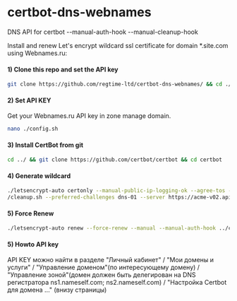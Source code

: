 # certbot-dns-webnames
DNS API for certbot --manual-auth-hook --manual-cleanup-hook

Install and renew Let's encrypt wildcard ssl certificate for domain *.site.com using Webnames.ru:

#### 1) Clone this repo and set the API key
```bash
git clone https://github.com/regtime-ltd/certbot-dns-webnames/ && cd ./certbot-dns-webnames
```

#### 2) Set API KEY

Get your Webnames.ru API key in zone manage domain.

```bash
nano ./config.sh
```

#### 3) Install CertBot from git
```bash
cd ../ && git clone https://github.com/certbot/certbot && cd certbot
```

#### 4) Generate wildcard
```bash
./letsencrypt-auto certonly --manual-public-ip-logging-ok --agree-tos --email info@site.com --renew-by-default -d site.com -d *.site.com --manual --manual-auth-hook ../certbot-dns-webnames/authenticator.sh --manual-cleanup-hook ../certbot-dns-webnames
/cleanup.sh --preferred-challenges dns-01 --server https://acme-v02.api.letsencrypt.org/directory
```

#### 5) Force Renew
```bash
./letsencrypt-auto renew --force-renew --manual --manual-auth-hook ../certbot-dns-webnames/authenticator.sh --manual-cleanup-hook ../certbot-dns-webnames/cleanup.sh --preferred-challenges dns-01 --server https://acme-v02.api.letsencrypt.org/directory
```

#### 5) Howto API key
API KEY можно найти в разделе "Личный кабинет" / "Мои домены и услуги" / "Управление доменом"(по интересующему домену) / "Управление зоной"(домен должен быть делегирован на DNS регистратора ns1.nameself.com; ns2.nameself.com) / "Настройка Certbot для домена ..." (внизу страницы)
